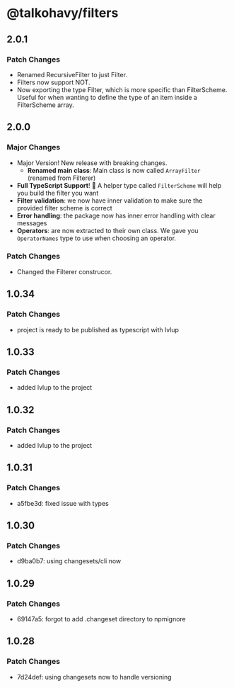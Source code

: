 # @talkohavy/filters

## 2.0.1

### Patch Changes

- Renamed RecursiveFilter to just Filter.
- Filters now support NOT.
- Now exporting the type Filter, which is more specific than FilterScheme. Useful for when wanting to define the type of an item inside a FilterScheme array.

## 2.0.0

### Major Changes

- Major Version! New release with breaking changes.
  - **Renamed main class**: Main class is now called `ArrayFilter` (renamed from Filterer)
- **Full TypeScript Support**! 🚀 A helper type called `FilterScheme` will help you build the filter you want
- **Filter validation**: we now have inner validation to make sure the provided filter scheme is correct
- **Error handling**: the package now has inner error handling with clear messages
- **Operators**: are now extracted to their own class. We gave you `OperatorNames` type to use when choosing an operator.

### Patch Changes

- Changed the Filterer construcor.

## 1.0.34

### Patch Changes

- project is ready to be published as typescript with lvlup

## 1.0.33

### Patch Changes

- added lvlup to the project

## 1.0.32

### Patch Changes

- added lvlup to the project

## 1.0.31

### Patch Changes

- a5fbe3d: fixed issue with types

## 1.0.30

### Patch Changes

- d9ba0b7: using changesets/cli now

## 1.0.29

### Patch Changes

- 69147a5: forgot to add .changeset directory to npmignore

## 1.0.28

### Patch Changes

- 7d24def: using changesets now to handle versioning
